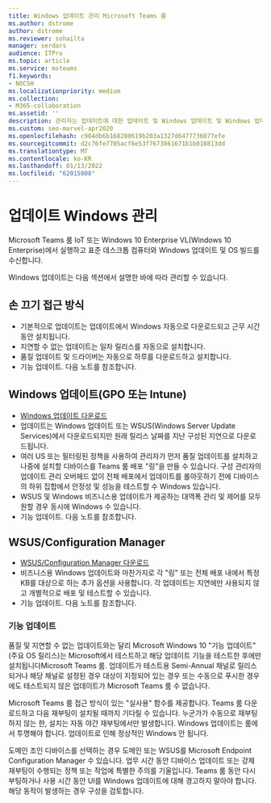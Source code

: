 ```yaml
---
title: Windows 업데이트 관리 Microsoft Teams 룸
ms.author: dstrome
author: dstrome
ms.reviewer: sohailta
manager: serdars
audience: ITPro
ms.topic: article
ms.service: msteams
f1.keywords:
- NOCSH
ms.localizationpriority: medium
ms.collection:
- M365-collaboration
ms.assetid: ''
description: 관리자는 업데이트에 대한 업데이트 및 Windows 업데이트 및 Windows 업데이트하는 방법에 대해 Microsoft Teams 룸.
ms.custom: seo-marvel-apr2020
ms.openlocfilehash: c904db6b168280619b203a1327d6477736077efe
ms.sourcegitcommit: d2c76fe7705acf6e53f7673861671b1b018813dd
ms.translationtype: MT
ms.contentlocale: ko-KR
ms.lasthandoff: 01/13/2022
ms.locfileid: "62015008"
---
```

# <a name="manage-windows-updates"></a>업데이트 Windows 관리

Microsoft Teams 룸 IoT 또는 Windows 10 Enterprise VL(Windows 10 Enterprise)에서 실행하고 표준 데스크톱 컴퓨터와 Windows 업데이트 및 OS 빌드를 수신합니다.

Windows 업데이트는 다음 섹션에서 설명한 바에 따라 관리할 수 있습니다.

## <a name="hands-off-approach"></a>손 끄기 접근 방식 

- 기본적으로 업데이트는 업데이트에서 Windows 자동으로 다운로드되고 근무 시간 동안 설치됩니다.
- 지연할 수 없는 업데이트는 일차 릴리스를 자동으로 설치합니다.
- 품질 업데이트 및 드라이버는 자동으로 하루를 다운로드하고 설치합니다.
- 기능 업데이트. 다음 노트를 참조합니다.

## <a name="windows-updates-for-business-gpo-or-intune"></a>Windows 업데이트(GPO 또는 Intune)  

- [Windows 업데이트 다운로드](/windows/deployment/update/waas-manage-updates-wufb)
- 업데이트는 Windows 업데이트 또는 WSUS(Windows Server Update Services)에서 다운로드되지만 원래 릴리스 날짜를 지난 구성된 지연으로 다운로드됩니다.
- 여러 US 또는 필터링된 정책을 사용하여 관리자가 먼저 품질 업데이트를 설치하고 나중에 설치할 디바이스를 Teams 룸 배포 "링"을 만들 수 있습니다. 구성 관리자의 업데이트 관리 오버헤드 없이 전체 배포에서 업데이트를 롤아웃하기 전에 디바이스의 하위 집합에서 안정성 및 성능을 테스트할 수 Windows 있습니다.
- WSUS 및 Windows 비즈니스용 업데이트가 [](/windows/deployment/update/waas-integrate-wufb) 제공하는 대역폭 관리 및 제어를 모두 원할 경우 동시에 Windows 수 있습니다.
- 기능 업데이트. 다음 노트를 참조합니다.

## <a name="wsusconfiguration-manager"></a>WSUS/Configuration Manager

- [WSUS/Configuration Manager 다운로드](/windows/deployment/update/waas-manage-updates-configuration-manager)
- 비즈니스용 Windows 업데이트와 마찬가지로 각 "링" 또는 전체 배포 내에서 특정 KB를 대상으로 하는 추가 옵션을 사용합니다. 각 업데이트는 지연에만 사용되지 않고 개별적으로 배포 및 테스트할 수 있습니다.
- 기능 업데이트. 다음 노트를 참조합니다.

### <a name="feature-updates"></a>기능 업데이트

품질 및 지연할 수 없는 업데이트와는 달리 Microsoft Windows 10 "기능 업데이트"(주요 OS 릴리스)는 Microsoft에서 테스트하고 해당 업데이트 기능을 테스트한 후에만 설치됩니다Microsoft Teams 룸. 업데이트가 테스트용 Semi-Annual 채널로 릴리스되거나 해당 채널로 설정된 경우 대상이 지정되어 있는 경우 또는 수동으로 푸시한 경우에도 테스트되지 않은 업데이트가 Microsoft Teams 룸 수 없습니다.

Microsoft Teams 룸 접근 방식이 있는 "실사용" 함수를 제공합니다. Teams 룸 다운로드하고 다음 재부팅이 설치될 때까지 기다릴 수 있습니다. 누군가가 수동으로 재부팅하지 않는 한, 설치는 자동 야간 재부팅에서만 발생합니다. Windows 업데이트는 룸에서 투명해야 합니다. 업데이트로 인해 정상적인 Windows 안 됩니다.

도메인 조인 디바이스를 선택하는 경우 도메인 또는 WSUS를 Microsoft Endpoint Configuration Manager 수 있습니다. 업무 시간 동안 디바이스 업데이트 또는 강제 재부팅이 수행되는 정책 또는 작업에 특별한 주의를 기울입니다. Teams 룸 동안 다시 부팅하거나 사용 시간 동안 UI를 Windows 업데이트에 대해 경고하지 말아야 합니다. 해당 동작이 발생하는 경우 구성을 검토합니다.

